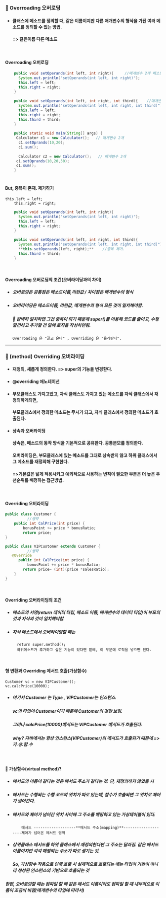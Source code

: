 ### :pushpin: Overroading 오버로딩
* #### 클래스에 메소드를 정의할 때, 같은 이름이지만 다른 매개변수의 형식을 가진 여러 메소드를 정의할 수 있는 방법. 
  #### => 같은이름 다른 메소드
 
 <br>
 
#### Overroading 오버로딩  
```java    
    public void setOperands(int left, int right){     //매개변수 2개 메소드 
      System.out.println("setOperands(int left, int right)");
      this.left = left;
      this.right = right;
    }
    
    public void setOperands(int left, int right, int third){    //매개변수 3개 메소드 
      System.out.println("setOperands(int left, int right, int third)");
      this.left = left;
      this.right = right;
      this.third = third;
    }
    
    public static void main(String[] args) {
     Calculator c1 = new Calculator();   // 매개변수 2개 
      c1.setOprands(10,20);
      c1.sum();
    
      Calculator c2 = new Calculator();   // 매개변수 3개 
     c1.setOprands(10,20,30);
     c1.sum();
    }
 ```   
 #
#### But, 중복이 존재. 제거하기 
	this.left = left;
        this.right = right;
```java    
    public void setOperands(int left, int right){     
      System.out.println("setOperands(int left, int right)");
      this.left = left;
      this.right = right;
    }
    
    public void setOperands(int left, int right, int third){    
      System.out.println("setOperands(int left, int right, int third)");
      **this.setOperands(left, right);**    //중복 제거. 
      this.third = third;
    }      
``` 

<br>

#### Overroading 오버로딩의 조건(오버라이딩과의 차이)
 * ##### 오버로딩은 공통점은 메소드이름,리턴값 / 차이점은 매개변수의 형식 
 * ##### 오버라이딩은 메소드이름, 리턴값, 매개변수의 형식 모든 것이 일치해야함. 
   ##### :triangular_flag_on_post: 완벽히 일치하면 그건 중복이 되기 때문에 super()를 이용해 코드를 줄이고, 수정할건하고 추가할 건 밑에 로직을 작성하면됨. 
       Overroading 은 "끌고 온다" , Overriding 은 "올라탄다". 


-------------------------------------------

### :pushpin: (method) Overriding 오버라이딩
* #### 재정의, 새롭게 정의한다. => super의 기능을 변경핟다.
* #### @overriding 애노테이션
* #### 부모클래스도 가지고있고, 자식 클래스도 가지고 있는 메소드를 자식 클래스에서 재정의하게되면, 
  #### 부모클래스에서 정의한 메소드는 무시가 되고, 자식 클래스에서 정의한 메소드가 호출된다. 
* #### 상속과 오버라이딩
  #### 상속은, 메소드의 동작 방식을 기본적으로 공유한다. 공통분모를 정의한다.
  #### 오버라이딩은, 부모클래스에 있는 메소드를 그대로 상속받지 않고 하위 클래스에서 그 메소드를 재정의해 구현한다. 
  ####   =>기본값은 넓게 적용시키고 예외적으로 사용하는 변칙이 필요한 부분은 더 높은 우선순위를 배정하는 접근방법.
  
  <br>
  
#### Overriding 오버라이딩
```java    
public class Customer {
          //생략
    public int CalPrice(int price) {
	  	bonusPoint += price * bonusRatio;
		return price;
}
```         
```java    
public class VIPCustomer extends Customer {
          //생략
   @Override
	  public int CalPrice(int price) {
		  bonusPoint += price * bonusRatio;
		return price= (int)(price *salesRatio);
	}
}
```   

<br>

#### Overriding 오버라이딩의 조건
* ##### 메소드의 서명(return 데이터 타입, 메소드 이름, 매개변수의 데이터 타입)이 부모의 것과 자식의 것이 일치해야함.
* ##### 자식 메소드에서 오버라이딩할 때는 

       	return super.method();
        하위메소드가 추가하고 싶은 기능이 있다면 밑에, 이 부분에 로직을 넣으면 된다. 
   
 <br>
            
#### 형 변환과 Overriding 메서드 호출(가상함수)   

	Customer vc = new VIPCustomer();
	vc.calcPrice(10000);
* ##### 여기서 Customer 는 Type , VIPCustomer는 인스턴스. 
  ##### vc의 타입이 Customer이기 때문에 Customer의 것만 보임.
  ##### 그러나 calcPrice(10000)메서드는 VIPCustomer 메서드가 호출된다. 
  ##### why? 자바에서는 항상 인스턴스(VIPCustomer)의 메서드가 호출되기 때문에 => 가.상.함.수
 
 <br>
 
#### :triangular_flag_on_post: 가상함수(virtual method)?
* #####  메서드의 이름이 같다는 것은 메서드 주소가 같다는 것. 단, **재정의하지 않았을 시**
* #####  메서드는 수행되는 수행 코드의 위치가 따로 있는데, 함수가 호출되면 그 위치로 제어가 넘어간다. 
* #####  메서드와 제어가 넘어간 위치 사이에 그 주소를 매핑하고 있는 가상테이블이 있다. 
          메서드 -------------------**매서드 주소(mapping)**--------------------제어가 넘어온 메서드 영역
* ##### 상위클래스 메서드를 하위 클래스에서 **재정의**한다면 그 주소는 달라짐. 같은 메서드 이름이지만 각각 매핑되는 주소가 따로 생기는 것. 
  ##### So, 가상함수 작용으로 인해 호출 시 실제적으로 호출되는 애는 타입이 기반이 아니라 생성된 인스턴스의 기반으로 호출되는 것    


##### 한편, 오버로딩할 때는 컴파일 할 때 같은 메서드 이름이라도 컴파일 할 때 내부적으로 이름이 조금씩 바뀜(매개변수의 타입에 따라서)





